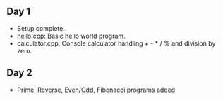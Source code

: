 ## Day 1
- Setup complete.
- hello.cpp: Basic hello world program.
- calculator.cpp: Console calculator handling + - * / % and division by zero.
## Day 2
- Prime, Reverse, Even/Odd, Fibonacci programs added

